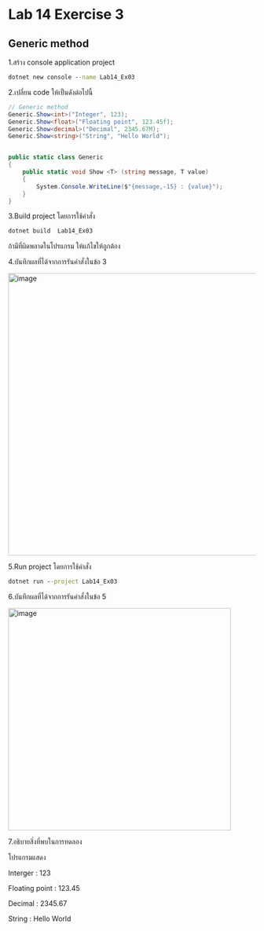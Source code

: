 # Lab 14 Exercise 3

## Generic method

1.สร้าง console application project

```cmd
dotnet new console --name Lab14_Ex03
```

2.เปลี่ยน code ให้เป็นดังต่อไปนี้

```cs
// Generic method
Generic.Show<int>("Integer", 123);
Generic.Show<float>("Floating point", 123.45f);
Generic.Show<decimal>("Decimal", 2345.67M);
Generic.Show<string>("String", "Hello World");


public static class Generic
{
    public static void Show <T> (string message, T value)
    {
        System.Console.WriteLine($"{message,-15} : {value}");
    }   
}
```

3.Build project โดยการใช้คำสั่ง

```cmd
dotnet build  Lab14_Ex03
```

ถ้ามีที่ผิดพลาดในโปรแกรม ให้แก้ไขให้ถูกต้อง

4.บันทึกผลที่ได้จากการรันคำสั่งในข้อ 3

<img width="575" alt="image" src="https://github.com/chatladawongkanyon/03376836-OOP-2566-Lab-14/assets/144195963/b46b69b7-0e7e-4b91-814e-a4bec94edc9d">

5.Run project โดยการใช้คำสั่ง

```cmd
dotnet run --project Lab14_Ex03
```

6.บันทึกผลที่ได้จากการรันคำสั่งในข้อ 5

<img width="453" alt="image" src="https://github.com/chatladawongkanyon/03376836-OOP-2566-Lab-14/assets/144195963/8208c629-73a2-47e4-99b9-458de11eb2ec">

7.อธิบายสิ่งที่พบในการทดลอง

โปรแกรมแสดง

Interger : 123

Floating point : 123.45

Decimal : 2345.67

String : Hello World
